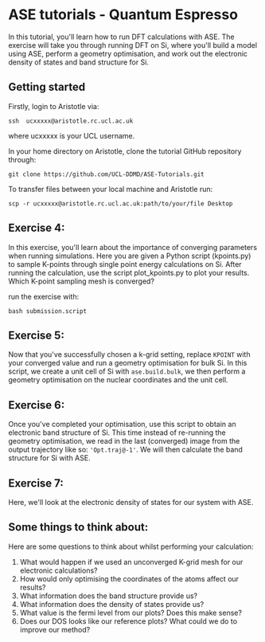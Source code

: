 # ASE tutorials - Quantum Espresso

In this tutorial, you'll learn how to run DFT calculations with ASE. The exercise will take you through running DFT on Si, 
where you'll build a model using ASE, perform a geometry optimisation, and work out the electronic density of states and band structure for Si. 

## Getting started 

Firstly, login to Aristotle via:

`ssh  ucxxxxx@aristotle.rc.ucl.ac.uk`

where ucxxxxx is your UCL username. 

In your home directory on Aristotle, clone the tutorial GitHub repository through: 

`git clone https://github.com/UCL-DDMD/ASE-Tutorials.git`

To transfer files between your local machine and Aristotle run:

`scp -r ucxxxxx@aristotle.rc.ucl.ac.uk:path/to/your/file Desktop`


## Exercise 4:

In this exercise, you'll learn about the importance of converging parameters when running simulations. 
Here you are given a Python script (kpoints.py) to sample K-points through single point energy calculations on Si. 
After running the calculation, use the script plot_kpoints.py to plot your results. Which K-point sampling mesh is converged? 

run the exercise with:

`bash submission.script`

## Exercise 5:

Now that you've successfully chosen a k-grid setting, replace `KPOINT` with your converged value and  run a geometry optimisation 
for bulk Si. 
In this script, we create a unit cell of Si with `ase.build.bulk`, we then perform a geometry optimisation on the nuclear coordinates and the unit cell. 


## Exercise 6: 

Once you've completed your optimisation, use this script to obtain an electronic band structure of Si. 
This time instead of re-running the geometry optimisation, we read in the last (converged) image from the output trajectory like so:
`'Opt.traj@-1'`. 
We will then calculate the band structure for Si with ASE. 

## Exercise 7: 

Here, we'll look at the electronic density of states for our system with ASE. 


## Some things to think about: 

Here are some questions to think about whilst performing your calculation:

1) What would happen if we used an unconverged K-grid mesh for our electronic calculations? 
2) How would only optimising the coordinates of the atoms affect our results? 
3) What information does the band structure provide us? 
4) What information does the density of states provide us? 
5) What value is the fermi level from our plots? Does this make sense?
6) Does our DOS looks like our reference plots? What could we do to improve our method?
